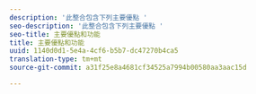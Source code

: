 ```yaml
---
description: '此整合包含下列主要優點 '
seo-description: '此整合包含下列主要優點 '
seo-title: 主要優點和功能
title: 主要優點和功能
uuid: 1140d0d1-5e4a-4cf6-b5b7-dc47270b4ca5
translation-type: tm+mt
source-git-commit: a31f25e8a4681cf34525a7994b00580aa3aac15d

---
```



